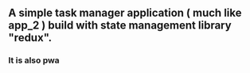 ## A simple task manager application ( much like app_2 ) build with state management library "redux". 
### It is also pwa

